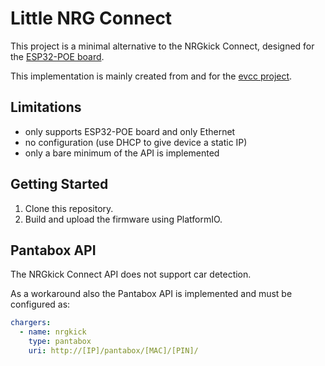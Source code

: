 # Little NRG Connect

This project is a minimal alternative to the NRGkick Connect, designed for the 
[ESP32-POE board](https://www.olimex.com/Products/IoT/ESP32/ESP32-POE/open-source-hardware).

This implementation is mainly created from and for the [evcc project](https://github.com/evcc-io/evcc).


## Limitations

* only supports ESP32-POE board and only Ethernet
* no configuration (use DHCP to give device a static IP)
* only a bare minimum of the API is implemented

## Getting Started
1. Clone this repository.
2. Build and upload the firmware using PlatformIO.

## Pantabox API

The NRGkick Connect API does not support car detection.

As a workaround also the Pantabox API is implemented and must be configured as:
```yaml
chargers:
  - name: nrgkick
    type: pantabox
    uri: http://[IP]/pantabox/[MAC]/[PIN]/
```